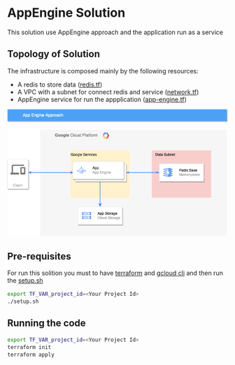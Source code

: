 # AppEngine Solution
This solution use AppEngine approach and the application run as a service

## Topology of Solution
The infrastructure is composed mainly by the following resources:

- A redis to store data ([redis.tf](terraform/redis.tf))
- A VPC with a subnet for connect redis and service ([network.tf](terraform/network.tf))
- AppEngine service for run the appplication ([app-engine.tf](terraform/app-engine.tf))

![alt text](../assets/AppEngine.png "AppEngine Solution Tolpology")

## Pre-requisites
For run this solition you must to have [terraform](https://www.terraform.io/) and [gcloud cli](https://cloud.google.com/sdk/docs/install) and then run the [setup.sh](setup.sh)
```bash
export TF_VAR_project_id=<Your Project Id>
./setup.sh
```

## Running the code
```bash
export TF_VAR_project_id=<Your Project Id>
terraform init
terraform apply
```